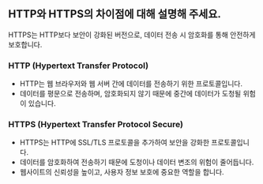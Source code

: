 ## HTTP와 HTTPS의 차이점에 대해 설명해 주세요.

HTTPS는 HTTP보다 보안이 강화된 버전으로, 데이터 전송 시 암호화를 통해 안전하게 보호합니다.

### HTTP (Hypertext Transfer Protocol)

- HTTP는 웹 브라우저와 웹 서버 간에 데이터를 전송하기 위한 프로토콜입니다.
- 데이터를 평문으로 전송하며, 암호화되지 않기 때문에 중간에 데이터가 도청될 위험이 있습니다.

### HTTPS (Hypertext Transfer Protocol Secure)

- HTTPS는 HTTP에 SSL/TLS 프로토콜을 추가하여 보안을 강화한 프로토콜입니다.
- 데이터를 암호화하여 전송하기 때문에 도청이나 데이터 변조의 위험이 줄어듭니다.
- 웹사이트의 신뢰성을 높이고, 사용자 정보 보호에 중요한 역할을 합니다.
